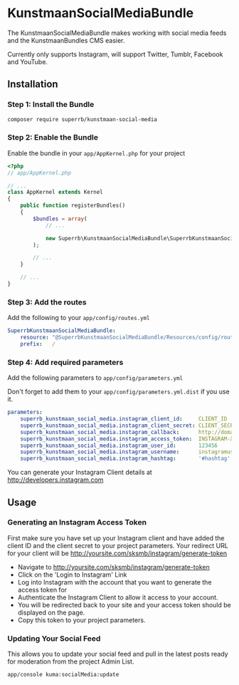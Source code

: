 # KunstmaanSocialMediaBundle

The KunstmaanSocialMediaBundle makes working with social media feeds and the KunstmaanBundles CMS easier.

Currently only supports Instagram, will support Twitter, Tumblr, Facebook and YouTube.

## Installation

### Step 1: Install the Bundle

```bash
composer require superrb/kunstmaan-social-media
```

### Step 2: Enable the Bundle

Enable the bundle in your `app/AppKernel.php` for your project

```php
<?php
// app/AppKernel.php

// ...
class AppKernel extends Kernel
{
    public function registerBundles()
    {
        $bundles = array(
            // ...

            new Superrb\KunstmaanSocialMediaBundle\SuperrbKunstmaanSocialMediaBundle(),
        );

        // ...
    }

    // ...
}
```

### Step 3: Add the routes

Add the following to your `app/config/routes.yml`

```yml
SuperrbKunstmaanSocialMediaBundle:
    resource: "@SuperrbKunstmaanSocialMediaBundle/Resources/config/routing.yml"
    prefix:   /
```

### Step 4: Add required parameters

Add the following parameters to `app/config/parameters.yml`

Don't forget to add them to your `app/config/parameters.yml.dist` if you use it.

```yml
parameters:
    superrb_kunstmaan_social_media.instagram_client_id:     CLIENT_ID
    superrb_kunstmaan_social_media.instagram_client_secret: CLIENT_SECRET
    superrb_kunstmaan_social_media.instagram_callback:      http://domain.com
    superrb_kunstmaan_social_media.instagram_access_token:  INSTAGRAM-XXXX
    superrb_kunstmaan_social_media.instagram_user_id:       123456
    superrb_kunstmaan_social_media.instagram_username:      instagramuser
    superrb_kunstmaan_social_media.instagram_hashtag:       '#hashtag'
```

You can generate your Instagram Client details at http://developers.instagram.com

## Usage

### Generating an Instagram Access Token

First make sure you have set up your Instagram client and have added the client ID and the client secret to your project parameters. Your redirect URL for your client will be http://yoursite.com/sksmb/instagram/generate-token

 * Navigate to http://yoursite.com/sksmb/instagram/generate-token
 * Click on the 'Login to Instagram' Link
 * Log into Instagram with the account that you want to generate the access token for
 * Authenticate the Instagram Client to allow it access to your account.
 * You will be redirected back to your site and your access token should be displayed on the page. 
 * Copy this token to your project parameters.
 
### Updating Your Social Feed

This allows you to update your social feed and pull in the latest posts ready for moderation from the project Admin List.

```bash
app/console kuma:socialMedia:update
```
